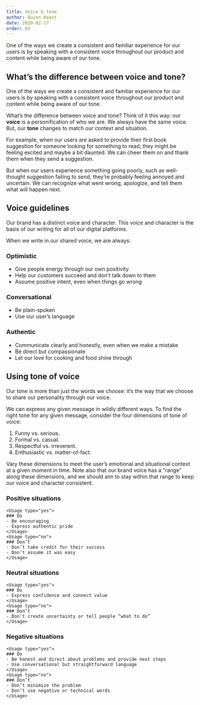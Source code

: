 ```yaml
---
title: Voice & tone
author: Quinn Keast
date: 2020-02-17
order: 02
---
```


One of the ways we create a consistent and familiar experience for our users is by speaking with a consistent voice throughout our product and content while being aware of our tone.

## What’s the difference between voice and tone?

One of the ways we create a consistent and familiar experience for our users is by speaking with a consistent voice throughout our product and content while being aware of our tone.

What’s the difference between voice and tone? Think of it this way: our **voice** is a personification of who we are. We always have the same voice. But, our **tone** changes to match our context and situation.

For example, when our users are asked to provide their first book suggestion for someone looking for something to read, they might be feeling excited and maybe a bit daunted. We can cheer them on and thank them when they send a suggestion.

But when our users experience something going poorly, such as well-thought suggestion failing to send, they’re probably feeling annoyed and uncertain. We can recognize what went wrong, apologize, and tell them what will happen next.

## Voice guidelines

Our brand has a distinct voice and character. This voice and character is the basis of our writing for all of our digital platforms.

When we write in our shared voice, we are always:

### Optimistic

- Give people energy through our own positivity
- Help our customers succeed and don’t talk down to them
- Assume positive intent, even when things go wrong

### Conversational

- Be plain-spoken
- Use our user’s language
   
### Authentic

- Communicate clearly and honestly, even when we make a mistake
- Be direct but compassionate
- Let our love for cooking and food shine through
    
## Using tone of voice

Our tone is more than just the words we choose: it’s the way that we choose to share our personality through our voice.

We can express any given message in wildly different ways. To find the right tone for any given message, consider the four dimensions of tone of voice:

1. Funny vs. serious.
2. Formal vs. casual.
3. Respectful vs. irreverent.
4. Enthusiastic vs. matter-of-fact.

Vary these dimensions to meet the user’s emotional and situational context at a given moment in time. Note also that our brand voice has a “range” along these dimensions, and we should aim to stay within that range to keep our voice and character consistent.

### Positive situations

```usage
<Usage type="yes">
### Do
- Be encouraging
- Express authentic pride
</Usage>
<Usage type="no">
### Don’t
- Don’t take credit for their success
- Don’t assume it was easy
</Usage>
```

### Neutral situations

```usage
<Usage type="yes">
### Do
- Express confidence and connect value
</Usage>
<Usage type="no">
### Don’t
- Don’t create uncertainty or tell people “what to do”
</Usage>
```

### Negative situations

```usage
<Usage type="yes">
### Do
- Be honest and direct about problems and provide next steps
- Use conversational but straightforward language
</Usage>
<Usage type="no">
### Don’t
- Don’t minimize the problem
- Don’t use negative or technical words
</Usage>
```